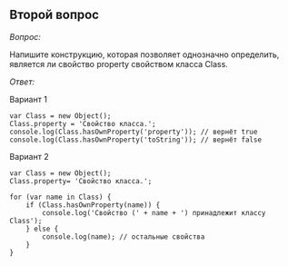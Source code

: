 ## Второй вопрос

_Вопрос:_

Напишите конструкцию, которая позволяет однозначно определить, является ли свойство property свойством класса Class.

_Ответ:_

Вариант 1

```
var Class = new Object();
Class.property = 'Свойство класса.';
console.log(Class.hasOwnProperty('property')); // вернёт true
console.log(Class.hasOwnProperty('toString')); // вернёт false
```


Вариант 2

```
var Class = new Object();  
Class.property= 'Свойство класса.';

for (var name in Class) {
    if (Class.hasOwnProperty(name)) {
        console.log('Свойство (' + name + ') принадлежит классу Class');
    } else {
        console.log(name); // остальные свойства
    }
}
```